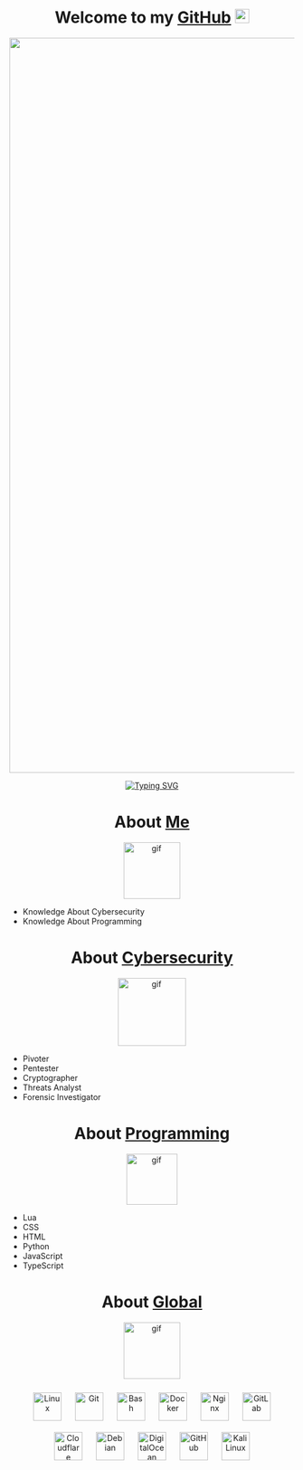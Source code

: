 <h1 align="center">Welcome to my <a href="https://github.com/gimnasio/">GitHub</a>
<img src="https://media.giphy.com/media/hvRJCLFzcasrR4ia7z/giphy.gif" width="25px"/>
</h1>
<p align="center">
  <img align="center" alt="gif" width="1300" src="https://media.discordapp.net/attachments/1156671242879914065/1283389221369024596/asciinight.gif?ex=66e2d0da&is=66e17f5a&hm=7ce598a36b1b6e1ed597c2311be7dd438d6233960adb21202882da42d16959c3&=">
</p>
<div align="center">
  <a href="https://git.io/typing-svg">
    <img src="https://readme-typing-svg.demolab.com?font=Fira+Code&pause=1000&color=22F700&width=435&lines=On+journey+to+become+a+great+Hacker" alt="Typing SVG" />
  </a>
</div>
</p>
<h1 align="center">About <a href="https://github.com/gimnasio/">Me</a>
</h1>
<p align="center">
  <img align="center" alt="gif" width="100" src="https://media.discordapp.net/attachments/1156671242879914065/1283394127316254831/blurple_crown.png?ex=66e2d56c&is=66e183ec&hm=e1520d565d1b66f765294c98273175a4df79111261f86c447599f367027e047c&=&format=webp&quality=lossless">
</p>

- Knowledge About Cybersecurity
- Knowledge About Programming

<h1 align="center">About <a href="https://www.kali.org/">Cybersecurity</a></h1>
<p align="center">
  <img align="center" alt="gif" width="120" src="https://media.discordapp.net/attachments/1156671242879914065/1283392129745289227/kali.png?ex=66e2d390&is=66e18210&hm=4a8bbaa43bc78e458b06e4d5b4c28825b3546ee963adeeca624cf6c19ea911bd&=&format=webp&quality=lossless">
</p>

- Pivoter
- Pentester
- Cryptographer
- Threats Analyst
- Forensic Investigator

<h1 align="center">About <a href="https://code.visualstudio.com/">Programming</a></h1>
<p align="center">
  <img align="center" alt="gif" width="90" src="https://media.discordapp.net/attachments/1156671242879914065/1283392758127657033/Visual_Studio_Code.png?ex=66e2d425&is=66e182a5&hm=78ea85772ff29e111aa9a384d0cbf69a04c1d1494d25a6964e7add7c1db0b7e5&=&format=webp&quality=lossless">
</p>

- Lua
- CSS
- HTML
- Python
- JavaScript
- TypeScript

<h1 align="center">About <a href="https://github.com/gimnasio/">Global</a></h1>
<p align="center">
  <img align="center" alt="gif" width="100" src="https://media.discordapp.net/attachments/1156671242879914065/1283393838018461716/global.png?ex=66e2d527&is=66e183a7&hm=716018a3785c0114a5f32e37edfdfa3a20d07a0de8b8851088f1238b289b614b&=&format=webp&quality=lossless">
</p>

<p align="center">
  <a href="https://www.linux.org/" target="_blank"><img style="margin: 10px" src="https://profilinator.rishav.dev/skills-assets/linux-original.svg" alt="Linux" height="50" /></a>
  <a href="https://github.com/" target="_blank"><img style="margin: 10px" src="https://profilinator.rishav.dev/skills-assets/git-scm-icon.svg" alt="Git" height="50" /></a>
  <a href="https://www.gnu.org/software/bash/" target="_blank"><img style="margin: 10px" src="https://profilinator.rishav.dev/skills-assets/gnu_bash-icon.svg" alt="Bash" height="50" /></a>
  <a href="https://www.docker.com/" target="_blank"><img style="margin: 10px" src="https://profilinator.rishav.dev/skills-assets/docker-original-wordmark.svg" alt="Docker" height="50" /></a>
  <a href="https://www.nginx.com/" target="_blank"><img style="margin: 10px" src="https://profilinator.rishav.dev/skills-assets/nginx-original.svg" alt="Nginx" height="50" /></a>
  <a href="https://about.gitlab.com/" target="_blank"><img style="margin: 10px" src="https://profilinator.rishav.dev/skills-assets/gitlab.svg" alt="GitLab" height="50" /></a>
  <a href="https://www.cloudflare.com/" target="_blank"><img style="margin: 10px" src="https://cdn.simpleicons.org/cloudflare" alt="Cloudflare" height="50" /></a>
  <a href="https://www.debian.org/" target="_blank"><img style="margin: 10px" src="https://cdn.simpleicons.org/debian" alt="Debian" height="50" /></a>
  <a href="https://www.digitalocean.com/" target="_blank"><img style="margin: 10px" src="https://cdn.simpleicons.org/digitalocean" alt="DigitalOcean" height="50" /></a>
  <a href="https://www.github.com/" target="_blank"><img style="margin: 10px" src="https://cdn.simpleicons.org/github" alt="GitHub" height="50" /></a>
  <a href="https://www.kali.org/" target="_blank"><img style="margin: 10px" src="https://cdn.simpleicons.org/kalilinux" alt="Kali Linux" height="50" /></a>
</p>
